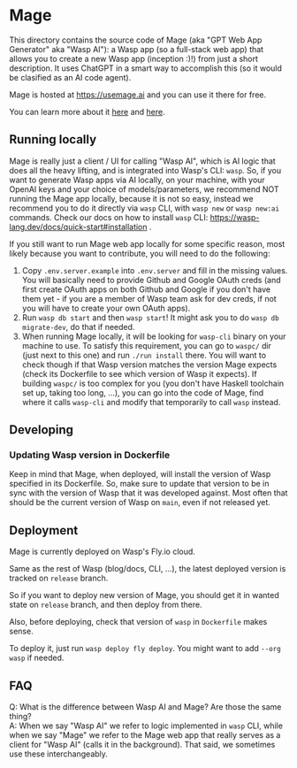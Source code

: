 # Mage

This directory contains the source code of Mage (aka "GPT Web App Generator" aka "Wasp AI"): a Wasp app (so a full-stack web app) that allows you to create a new Wasp app (inception :)!) from just a short description. It uses ChatGPT in a smart way to accomplish this (so it would be clasified as an AI code agent).

Mage is hosted at https://usemage.ai and you can use it there for free.

You can learn more about it [here](https://wasp-lang.dev/blog/2023/07/10/gpt-web-app-generator) and [here](https://wasp-lang.dev/blog/2023/07/17/how-we-built-gpt-web-app-generator).

## Running locally

Mage is really just a client / UI for calling "Wasp AI", which is AI logic that does all the heavy lifting, and is integrated into Wasp's CLI: `wasp`.
So, if you want to generate Wasp apps via AI locally, on your machine, with your OpenAI keys and your choice of models/parameters, we recommend NOT running the Mage app locally, because it is not so easy, instead we recommend you to do it directly via `wasp` CLI, with `wasp new` or `wasp new:ai` commands. Check our docs on how to install `wasp` CLI: https://wasp-lang.dev/docs/quick-start#installation .

If you still want to run Mage web app locally for some specific reason, most likely because you want to contribute, you will need to do the following:

1. Copy `.env.server.example` into `.env.server` and fill in the missing values. You will basically need to provide Github and Google OAuth creds (and first create OAuth apps on both Github and Google if you don't have them yet - if you are a member of Wasp team ask for dev creds, if not you will have to create your own OAuth apps).
2. Run `wasp db start` and then `wasp start`! It might ask you to do `wasp db migrate-dev`, do that if needed.
3. When running Mage locally, it will be looking for `wasp-cli` binary on your machine to use. To satisfy this requirement, you can go to `waspc/` dir (just next to this one) and run `./run install` there. You will want to check though if that Wasp version matches the version Mage expects (check its Dockerfile to see which version of Wasp it expects).
   If building `waspc/` is too complex for you (you don't have Haskell toolchain set up, taking too long, ...), you can go into the code of Mage, find where it calls `wasp-cli` and modify that temporarily to call `wasp` instead.

## Developing

### Updating Wasp version in Dockerfile

Keep in mind that Mage, when deployed, will install the version of Wasp specified in its Dockerfile.
So, make sure to update that version to be in sync with the version of Wasp that it was developed against.
Most often that should be the current version of Wasp on `main`, even if not released yet.

## Deployment

Mage is currently deployed on Wasp's Fly.io cloud.

Same as the rest of Wasp (blog/docs, CLI, ...), the latest deployed version is tracked on `release` branch.

So if you want to deploy new version of Mage, you should get it in wanted state on `release` branch, and then deploy from there.

Also, before deploying, check that version of `wasp` in `Dockerfile` makes sense.

To deploy it, just run `wasp deploy fly deploy`. You might want to add `--org wasp` if needed.

## FAQ

Q: What is the difference between Wasp AI and Mage? Are those the same thing?<br>
A: When we say "Wasp AI" we refer to logic implemented in `wasp` CLI, while when we say "Mage" we refer to the Mage web app that really serves as a client for "Wasp AI" (calls it in the background). That said, we sometimes use these interchangeably.

